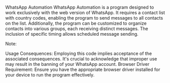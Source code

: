 WhatsApp Automation
WhatsApp Automation is a program designed to work exclusively with the web version of WhatsApp. It requires a contact list with country codes, enabling the program to send messages to all contacts on the list. Additionally, the program can be customized to organize contacts into various groups, each receiving distinct messages. The inclusion of specific timing allows scheduled message sending.

Note:

Usage Consequences: Employing this code implies acceptance of the associated consequences. It's crucial to acknowledge that improper use may result in the banning of your WhatsApp account.
Browser Driver Requirement: Ensure you have the appropriate browser driver installed for your device to run the program effectively.
